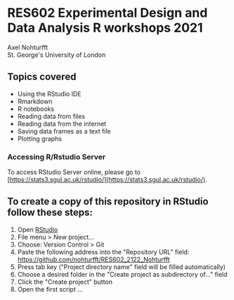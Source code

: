# RES602 Experimental Design and Data Analysis R workshops 2021
Axel Nohturfft  
St. George's University of London  

## Topics covered  

* Using the RStudio IDE  
* Rmarkdown  
* R notebooks  
* Reading data from files  
* Reading data from the internet  
* Saving data frames as a text file  
* Plotting graphs  

### Accessing R/Rstudio Server  

To access RStudio Server online, please go to [https://stats3.sgul.ac.uk/rstudio/](https://stats3.sgul.ac.uk/rstudio/).  


## To create a copy of this repository in RStudio follow these steps:  

1. Open [RStudio](https://stats3.sgul.ac.uk/rstudio/)    
2. File menu > New project...  
3. Choose: Version Control > Git  
4. Paste the following address into the "Repository URL" field: https://github.com/nohturfft/RES602_2122_Nohturfft    
5. Press tab key ("Project directory name" field will be filled automatically)  
6. Choose a desired folder in the "Create project as subdirectory of..." field  
7. Click the "Create project" button  
8. Open the first script ...



